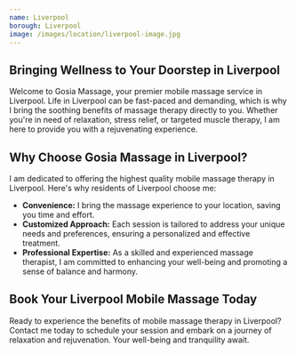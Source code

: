 ```yaml
---
name: Liverpool
borough: Liverpool
image: /images/location/liverpool-image.jpg
---
```


## Bringing Wellness to Your Doorstep in Liverpool

Welcome to Gosia Massage, your premier mobile massage service in Liverpool. Life in Liverpool can be fast-paced and demanding, which is why I bring the soothing benefits of massage therapy directly to you. Whether you're in need of relaxation, stress relief, or targeted muscle therapy, I am here to provide you with a rejuvenating experience.

## Why Choose Gosia Massage in Liverpool?

I am dedicated to offering the highest quality mobile massage therapy in Liverpool. Here's why residents of Liverpool choose me:

- **Convenience:** I bring the massage experience to your location, saving you time and effort.
- **Customized Approach:** Each session is tailored to address your unique needs and preferences, ensuring a personalized and effective treatment.
- **Professional Expertise:** As a skilled and experienced massage therapist, I am committed to enhancing your well-being and promoting a sense of balance and harmony.

## Book Your Liverpool Mobile Massage Today

Ready to experience the benefits of mobile massage therapy in Liverpool? Contact me today to schedule your session and embark on a journey of relaxation and rejuvenation. Your well-being and tranquility await.
